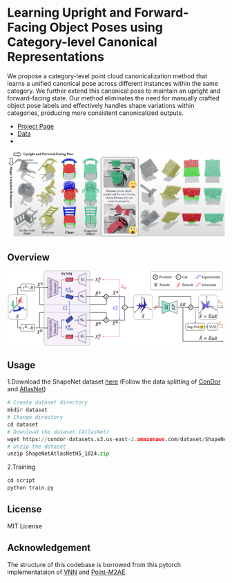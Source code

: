 # Learning Upright and Forward-Facing Object Poses using Category-level Canonical Representations
We propose a category-level point cloud canonicalization method that learns a unified canonical pose across different instances within the same category.  We further extend this canonical pose to maintain an upright and forward-facing state. Our method eliminates the need for manually crafted object pose labels and effectively handles shape variations within categories, producing more consistent canonicalized outputs. 

- [Project Page](https://anon-mity.github.io/upright-facing/)
- [Data](https://drive.google.com/file/d/1RXZEHc7ZD_LlStugoKE7jiPE7T2Xs_b5/view?usp=drive_link)
- 
![](./img1.png)
## Overview
![Overview](./img2.png)

## Usage
1.Download the ShapeNet dataset [here](https://condor-datasets.s3.us-east-2.amazonaws.com/dataset/ShapeNetAtlasNetH5_1024.zip) (Follow the data splitting of [ConDor](https://github.com/brown-ivl/ConDor) and [AtlasNet](https://github.com/TheoDEPRELLE/AtlasNetV2))
```python
# Create dataset directory
mkdir dataset
# Change directory
cd dataset
# Download the dataset (AtlasNet)
wget https://condor-datasets.s3.us-east-2.amazonaws.com/dataset/ShapeNetAtlasNetH5_1024.zip 
# Unzip the dataset
unzip ShapeNetAtlasNetH5_1024.zip
```

2.Training
```python
cd script
python train.py
```

<!--## Data generation
1.Physics Simulator
<div style="display: flex; justify-content: center; align-items: center;">
  <img src="./Cluster1.png" alt="Cluster1" width="400"/>
</div>

2.Cluster
<div style="text-align: center;">
  <img src="./Cluster4.png" alt="Cluster4" width="700"/>
</div>-->

## License
MIT License

## Acknowledgement
The structure of this codebase is borrowed from this pytorch implementataion of [VNN](https://github.com/FlyingGiraffe/vnn) and [Point-M2AE](https://github.com/ZrrSkywalker/Point-M2AE).


